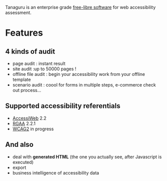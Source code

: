 Tanaguru is an enterprise grade [free-libre software](http://www.tanaguru.org/en/content/license-gnu-agpl) for web accessibility assessment.

# Features

## 4 kinds of audit
* page audit : instant result
* site audit :up to 50000 pages !
* offline file audit : begin your accessibility work from your offline template
* scenario audit : coool for forms in multiple steps, e-commerce check out process...

## Supported accessibility referentials 
* [AccessiWeb](http://www.braillenet.org/accessibilite/referentiel-aw21-en/index.php) 2.2
* [RGAA](http://references.modernisation.gouv.fr/rgaa-accessibilite) 2.2.1
* [WCAG2](http://www.w3.org/TR/WCAG20/) in progress

## And also
- deal with **generated HTML** (the one you actually see, after Javascript is executed)
- export
- business intelligence of accessibility data